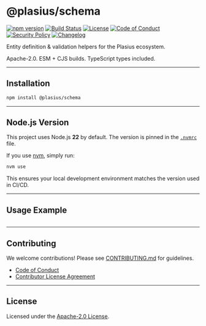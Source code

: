 # @plasius/schema

[![npm version](https://img.shields.io/npm/v/@plasius/schema.svg)](https://www.npmjs.com/package/@plasius/schema)
[![Build Status](https://img.shields.io/github/actions/workflow/status/Plasius-LTD/schema/ci.yml?branch=main&label=build&style=flat)](https://github.com/plasius/schema/actions/workflows/ci.yml)
[![License](https://img.shields.io/github/license/Plasius-LTD/schema)](./LICENSE)
[![Code of Conduct](https://img.shields.io/badge/code%20of%20conduct-yes-blue.svg)](./CODE_OF_CONDUCT.md)
[![Security Policy](https://img.shields.io/badge/security%20policy-yes-orange.svg)](./SECURITY.md)
[![Changelog](https://img.shields.io/badge/changelog-md-blue.svg)](./CHANGELOG.md)

Entity definition & validation helpers for the Plasius ecosystem.

Apache-2.0. ESM + CJS builds. TypeScript types included.

---

## Installation

```bash
npm install @plasius/schema
```

---

## Node.js Version

This project uses Node.js **22** by default. The version is pinned in the [`.nvmrc`](./.nvmrc) file.

If you use [nvm](https://github.com/nvm-sh/nvm), simply run:

```bash
nvm use
```

This ensures your local development environment matches the version used in CI/CD.

---

## Usage Example

```js

```

---

## Contributing

We welcome contributions! Please see [CONTRIBUTING.md](./CONTRIBUTING.md) for guidelines.

- [Code of Conduct](./CODE_OF_CONDUCT.md)
- [Contributor License Agreement](./CLA.md)

---

## License

Licensed under the [Apache-2.0 License](./LICENSE).
